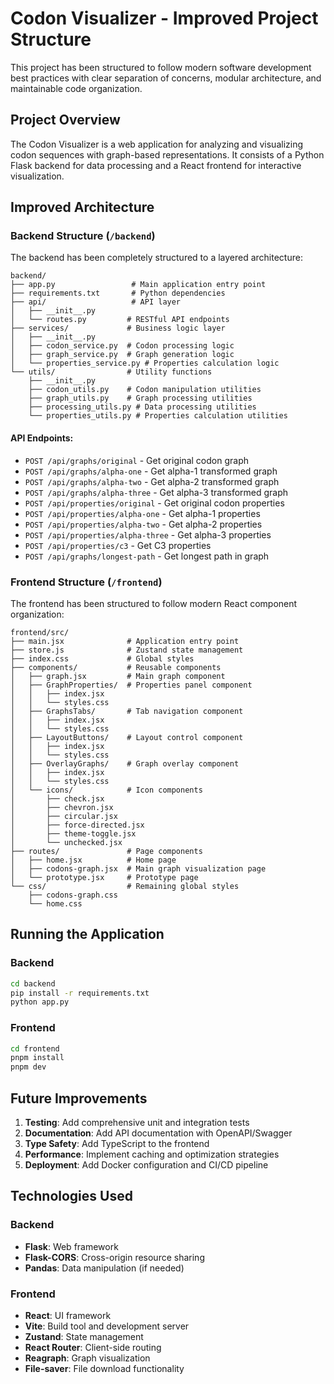 # Codon Visualizer - Improved Project Structure

This project has been structured to follow modern software development best practices with clear separation of concerns, modular architecture, and maintainable code organization.

## Project Overview

The Codon Visualizer is a web application for analyzing and visualizing codon sequences with graph-based representations. It consists of a Python Flask backend for data processing and a React frontend for interactive visualization.

## Improved Architecture

### Backend Structure (`/backend`)

The backend has been completely structured  to a layered architecture:

```
backend/
├── app.py                 # Main application entry point
├── requirements.txt       # Python dependencies
├── api/                   # API layer
│   ├── __init__.py
│   └── routes.py         # RESTful API endpoints
├── services/             # Business logic layer
│   ├── __init__.py
│   ├── codon_service.py  # Codon processing logic
│   ├── graph_service.py  # Graph generation logic
│   └── properties_service.py # Properties calculation logic
└── utils/                # Utility functions
    ├── __init__.py
    ├── codon_utils.py    # Codon manipulation utilities
    ├── graph_utils.py    # Graph processing utilities
    ├── processing_utils.py # Data processing utilities
    └── properties_utils.py # Properties calculation utilities
```



#### API Endpoints:

- `POST /api/graphs/original` - Get original codon graph
- `POST /api/graphs/alpha-one` - Get alpha-1 transformed graph
- `POST /api/graphs/alpha-two` - Get alpha-2 transformed graph
- `POST /api/graphs/alpha-three` - Get alpha-3 transformed graph
- `POST /api/properties/original` - Get original codon properties
- `POST /api/properties/alpha-one` - Get alpha-1 properties
- `POST /api/properties/alpha-two` - Get alpha-2 properties
- `POST /api/properties/alpha-three` - Get alpha-3 properties
- `POST /api/properties/c3` - Get C3 properties
- `POST /api/graphs/longest-path` - Get longest path in graph

### Frontend Structure (`/frontend`)

The frontend has been structured to follow modern React component organization:

```
frontend/src/
├── main.jsx              # Application entry point
├── store.js              # Zustand state management
├── index.css             # Global styles
├── components/           # Reusable components
│   ├── graph.jsx         # Main graph component
│   ├── GraphProperties/  # Properties panel component
│   │   ├── index.jsx
│   │   └── styles.css
│   ├── GraphsTabs/       # Tab navigation component
│   │   ├── index.jsx
│   │   └── styles.css
│   ├── LayoutButtons/    # Layout control component
│   │   ├── index.jsx
│   │   └── styles.css
│   ├── OverlayGraphs/    # Graph overlay component
│   │   ├── index.jsx
│   │   └── styles.css
│   └── icons/            # Icon components
│       ├── check.jsx
│       ├── chevron.jsx
│       ├── circular.jsx
│       ├── force-directed.jsx
│       ├── theme-toggle.jsx
│       └── unchecked.jsx
├── routes/               # Page components
│   ├── home.jsx          # Home page
│   ├── codons-graph.jsx  # Main graph visualization page
│   └── prototype.jsx     # Prototype page
└── css/                  # Remaining global styles
    ├── codons-graph.css
    └── home.css
```



## Running the Application

### Backend
```bash
cd backend
pip install -r requirements.txt
python app.py
```

### Frontend
```bash
cd frontend
pnpm install
pnpm dev
```

## Future Improvements

1. **Testing**: Add comprehensive unit and integration tests
2. **Documentation**: Add API documentation with OpenAPI/Swagger
3. **Type Safety**: Add TypeScript to the frontend
4. **Performance**: Implement caching and optimization strategies
5. **Deployment**: Add Docker configuration and CI/CD pipeline

## Technologies Used

### Backend
- **Flask**: Web framework
- **Flask-CORS**: Cross-origin resource sharing
- **Pandas**: Data manipulation (if needed)

### Frontend
- **React**: UI framework
- **Vite**: Build tool and development server
- **Zustand**: State management
- **React Router**: Client-side routing
- **Reagraph**: Graph visualization
- **File-saver**: File download functionality

